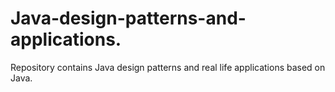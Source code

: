 # Java-design-patterns-and-applications.
Repository contains Java design patterns and real life applications based on Java.
